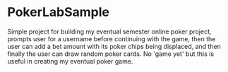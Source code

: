 # PokerLabSample
Simple project for building my eventual semester online poker project, prompts user for a username before continuing with the game, then the user can add a bet amount with its poker chips being displaced, and then finally the user can draw random poker cards. No 'game yet' but this is useful in creating my eventual poker game. 
